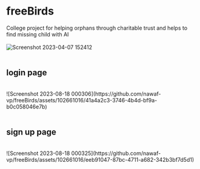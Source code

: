 # freeBirds
College project for helping orphans through charitable trust and helps to find missing child with AI
<br>
<br>
![Screenshot 2023-04-07 152412](https://github.com/nawaf-vp/freeBirds/assets/102661016/0e51e97c-0a7e-4c64-949a-b6e5f46079a5)
<br>
<br>

<h2>login page</h2>
<br>
![Screenshot 2023-08-18 000306](https://github.com/nawaf-vp/freeBirds/assets/102661016/41a4a2c3-3746-4b4d-bf9a-b0c058046e7b)
<br>
<br>

<h2>sign up page</h2>
<br>
![Screenshot 2023-08-18 000325](https://github.com/nawaf-vp/freeBirds/assets/102661016/eeb91047-87bc-4711-a682-342b3bf7d5d1)
